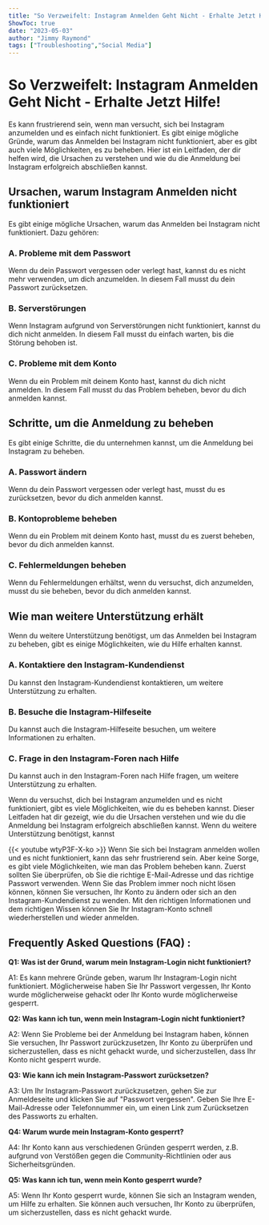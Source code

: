 ```yaml
---
title: "So Verzweifelt: Instagram Anmelden Geht Nicht - Erhalte Jetzt Hilfe!"
ShowToc: true 
date: "2023-05-03"
author: "Jimmy Raymond" 
tags: ["Troubleshooting","Social Media"]
---
```

# So Verzweifelt: Instagram Anmelden Geht Nicht - Erhalte Jetzt Hilfe!
Es kann frustrierend sein, wenn man versucht, sich bei Instagram anzumelden und es einfach nicht funktioniert. Es gibt einige mögliche Gründe, warum das Anmelden bei Instagram nicht funktioniert, aber es gibt auch viele Möglichkeiten, es zu beheben. Hier ist ein Leitfaden, der dir helfen wird, die Ursachen zu verstehen und wie du die Anmeldung bei Instagram erfolgreich abschließen kannst.

## Ursachen, warum Instagram Anmelden nicht funktioniert
Es gibt einige mögliche Ursachen, warum das Anmelden bei Instagram nicht funktioniert. Dazu gehören:

### A. Probleme mit dem Passwort
Wenn du dein Passwort vergessen oder verlegt hast, kannst du es nicht mehr verwenden, um dich anzumelden. In diesem Fall musst du dein Passwort zurücksetzen.

### B. Serverstörungen
Wenn Instagram aufgrund von Serverstörungen nicht funktioniert, kannst du dich nicht anmelden. In diesem Fall musst du einfach warten, bis die Störung behoben ist.

### C. Probleme mit dem Konto
Wenn du ein Problem mit deinem Konto hast, kannst du dich nicht anmelden. In diesem Fall musst du das Problem beheben, bevor du dich anmelden kannst.

## Schritte, um die Anmeldung zu beheben
Es gibt einige Schritte, die du unternehmen kannst, um die Anmeldung bei Instagram zu beheben.

### A. Passwort ändern
Wenn du dein Passwort vergessen oder verlegt hast, musst du es zurücksetzen, bevor du dich anmelden kannst.

### B. Kontoprobleme beheben
Wenn du ein Problem mit deinem Konto hast, musst du es zuerst beheben, bevor du dich anmelden kannst.

### C. Fehlermeldungen beheben
Wenn du Fehlermeldungen erhältst, wenn du versuchst, dich anzumelden, musst du sie beheben, bevor du dich anmelden kannst.

## Wie man weitere Unterstützung erhält
Wenn du weitere Unterstützung benötigst, um das Anmelden bei Instagram zu beheben, gibt es einige Möglichkeiten, wie du Hilfe erhalten kannst.

### A. Kontaktiere den Instagram-Kundendienst
Du kannst den Instagram-Kundendienst kontaktieren, um weitere Unterstützung zu erhalten.

### B. Besuche die Instagram-Hilfeseite
Du kannst auch die Instagram-Hilfeseite besuchen, um weitere Informationen zu erhalten.

### C. Frage in den Instagram-Foren nach Hilfe
Du kannst auch in den Instagram-Foren nach Hilfe fragen, um weitere Unterstützung zu erhalten.

Wenn du versuchst, dich bei Instagram anzumelden und es nicht funktioniert, gibt es viele Möglichkeiten, wie du es beheben kannst. Dieser Leitfaden hat dir gezeigt, wie du die Ursachen verstehen und wie du die Anmeldung bei Instagram erfolgreich abschließen kannst. Wenn du weitere Unterstützung benötigst, kannst

{{< youtube wtyP3F-X-ko >}} 
Wenn Sie sich bei Instagram anmelden wollen und es nicht funktioniert, kann das sehr frustrierend sein. Aber keine Sorge, es gibt viele Möglichkeiten, wie man das Problem beheben kann. Zuerst sollten Sie überprüfen, ob Sie die richtige E-Mail-Adresse und das richtige Passwort verwenden. Wenn Sie das Problem immer noch nicht lösen können, können Sie versuchen, Ihr Konto zu ändern oder sich an den Instagram-Kundendienst zu wenden. Mit den richtigen Informationen und dem richtigen Wissen können Sie Ihr Instagram-Konto schnell wiederherstellen und wieder anmelden.

## Frequently Asked Questions (FAQ) :
**Q1: Was ist der Grund, warum mein Instagram-Login nicht funktioniert?**

A1: Es kann mehrere Gründe geben, warum Ihr Instagram-Login nicht funktioniert. Möglicherweise haben Sie Ihr Passwort vergessen, Ihr Konto wurde möglicherweise gehackt oder Ihr Konto wurde möglicherweise gesperrt.

**Q2: Was kann ich tun, wenn mein Instagram-Login nicht funktioniert?**

A2: Wenn Sie Probleme bei der Anmeldung bei Instagram haben, können Sie versuchen, Ihr Passwort zurückzusetzen, Ihr Konto zu überprüfen und sicherzustellen, dass es nicht gehackt wurde, und sicherzustellen, dass Ihr Konto nicht gesperrt wurde.

**Q3: Wie kann ich mein Instagram-Passwort zurücksetzen?**

A3: Um Ihr Instagram-Passwort zurückzusetzen, gehen Sie zur Anmeldeseite und klicken Sie auf "Passwort vergessen". Geben Sie Ihre E-Mail-Adresse oder Telefonnummer ein, um einen Link zum Zurücksetzen des Passworts zu erhalten.

**Q4: Warum wurde mein Instagram-Konto gesperrt?**

A4: Ihr Konto kann aus verschiedenen Gründen gesperrt werden, z.B. aufgrund von Verstößen gegen die Community-Richtlinien oder aus Sicherheitsgründen.

**Q5: Was kann ich tun, wenn mein Konto gesperrt wurde?**

A5: Wenn Ihr Konto gesperrt wurde, können Sie sich an Instagram wenden, um Hilfe zu erhalten. Sie können auch versuchen, Ihr Konto zu überprüfen, um sicherzustellen, dass es nicht gehackt wurde.


